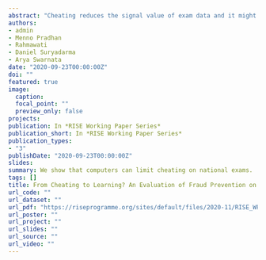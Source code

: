 ```yaml
---
abstract: "Cheating reduces the signal value of exam data and it might shift the focus of teachers and students away from learning. However, it is difficult to prevent cheating if it is widespread. We evaluate the impact of computer-based testing (CBT) on national exam scores in junior secondary schools in Indonesia, exploiting the phased roll-out of the program from 2015 to 2019. First, we find that test scores decline dramatically after the introduction of CBT with school level means declining by 0.4 standard deviation. Schools with response patterns that indicate cheating experience an increased drop in their test scores. Second, scores rebound within two years after introducing CBT, suggesting that barriers to cheating provide incentives for learning. Third, we find evidence of spillover effects from CBT within districts. Cheating declines more in schools that have not yet switched to CBT if more schools located in the same districts make the switch, suggesting that CBT not only eliminates cheating but makes it less socially permissible."
authors:
- admin
- Menno Pradhan
- Rahmawati
- Daniel Suryadarma
- Arya Swarnata
date: "2020-09-23T00:00:00Z"
doi: ""
featured: true
image: 
  caption:
  focal_point: ""
  preview_only: false
projects:
publication: In *RISE Working Paper Series*
publication_short: In *RISE Working Paper Series*
publication_types:
- "3"
publishDate: "2020-09-23T00:00:00Z"
slides:
summary: We show that computers can limit cheating on national exams.
tags: []
title: From Cheating to Learning? An Evaluation of Fraud Prevention on National Exams in Indonesia
url_code: ""
url_dataset: ""
url_pdf: "https://riseprogramme.org/sites/default/files/2020-11/RISE_WP-046_Berkhout_etal.pdf"
url_poster: ""
url_project: ""
url_slides: ""
url_source: ""
url_video: ""
---
```

